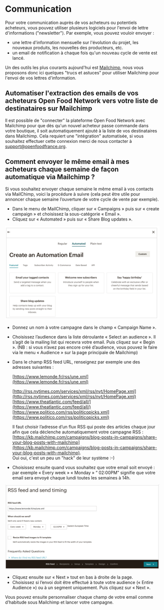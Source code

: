 # Communication

Pour votre communication auprès de vos acheteurs ou potentiels acheteurs, vous pouvez utiliser plusieurs logiciels pour l'envoi de lettre d'informations \("newsletter"\). Par exemple, vous pouvez vouloir envoyer :  
- une lettre d'information mensuelle sur l'évolution du projet, les nouveaux produits, les nouvelles des producteurs, etc.  
- un email de notification à chaque fois qu'un nouveau cycle de vente est lancé.

Un des outils les plus courants aujourd'hui est [Mailchimp](https://mailchimp.com/fr/help/), nous vous proposons donc ici quelques "trucs et astuces" pour utiliser Mailchimp pour l'envoi de vos lettres d'information.

## Automatiser l'extraction des emails de vos acheteurs Open Food Network vers votre liste de destinataires sur Mailchimp

Il est possible de "connecter" la plateforme Open Food Network avec Mailchimp pour que dès qu'un nouvel acheteur passe commande dans votre boutique, il soit automatiquement ajouté à la liste de vos destinataires dans Mailchimp. Cela requiert une "intégration" automatisée, si vous souhaitez effectuer cette connexion merci de nous contacter à support@openfoodfrance.org.

## Comment envoyer le même email à mes acheteurs chaque semaine de façon automatique via Mailchimp ?

Si vous souhaitez envoyer chaque semaine le même email à vos contacts via MailChimp, voici la procédure à suivre \(cela peut être utile pour annoncer chaque semaine l’ouverture de votre cycle de vente par exemple\).

* Dans le menu de MailChimp, cliquer sur « Campaigns » puis sur « create campaign » et choisissez la sous-catégorie « Email ».
* Cliquez sur « Automated » puis sur « Share Blog updates ».

![](../.gitbook/assets/capture-du-2019-08-22-18-53-56.png)

* Donnez un nom à votre campagne dans le champ « Campaign Name ».
* Choisissez l’audience dans la liste déroulante « Select an audience ». Il s’agit de la mailing list qui recevra votre email. Puis cliquez sur « Begin ». \(NB : si vous n’avez pas encore créé d’audience, vous pouvez le faire via le menu « Audience » sur la page principale de Mailchimp\)
* Dans le champ RSS feed URL, renseignez par exemple une des adresses suivantes :

   [https://www.lemonde.fr/rss/une.xml](https://www.lemonde.fr/rss/une.xml) 

   [http://rss.nytimes.com/services/xml/rss/nyt/HomePage.xml](http://rss.nytimes.com/services/xml/rss/nyt/HomePage.xml)  
   [https://www.theatlantic.com/feed/all/](https://www.theatlantic.com/feed/all/)  
   [https://www.politico.com/rss/politicopicks.xml](https://www.politico.com/rss/politicopicks.xml)

   Il faut choisir l’adresse d’un flux RSS qui poste des articles chaque jour afin que cela déclenche automatiquement votre campagne RSS : [https://kb.mailchimp.com/campaigns/blog-posts-in-campaigns/share-your-blog-posts-with-mailchimp](https://kb.mailchimp.com/campaigns/blog-posts-in-campaigns/share-your-blog-posts-with-mailchimp).  
  Oui oui, c'est un peu un "hack" de leur système :-\)

* Choisissez ensuite quand vous souhaitez que votre email soit envoyé : par exemple « Every week » « Monday » “ 02:00PM” signifie que votre email sera envoyé chaque lundi toutes les semaines à 14h. 

![](../.gitbook/assets/capture-du-2019-08-22-18-56-59.png)

* Cliquez ensuite sur « Next » tout en bas à droite de la page.
* Choisissez si l’envoi doit être effectué à toute votre audience \(« Entire Audience »\) ou à un segment uniquement. Puis cliquez sur « Next ».

Vous pouvez ensuite personnaliser chaque champ de votre email comme d’habitude sous Mailchimp et lancer votre campagne. 

